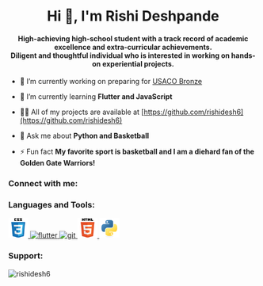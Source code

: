 <!--## Hi there 👋
**rishidesh6/rishidesh6** is a ✨ _special_ ✨ repository because its `README.md` (this file) appears on your GitHub profile.

Here are some ideas to get you started:

- 🔭 I’m currently working on ...
- 🌱 I’m currently learning ...
- 👯 I’m looking to collaborate on ...
- 🤔 I’m looking for help with ...
- 💬 Ask me about ...
- 📫 How to reach me: ...
- 😄 Pronouns: ...
- ⚡ Fun fact: ...
-->

<h1 align="center">Hi 👋, I'm Rishi Deshpande</h1>
<h4 align="center">High-achieving high-school student with a track record of academic excellence and extra-curricular achievements. 
  <br>Diligent and thoughtful individual who is interested in working on hands-on experiential projects.</h4>

- 🔭 I’m currently working on preparing for [USACO Bronze](https://github.com/rishidesh6/USACO-Bronze)

- 🌱 I’m currently learning **Flutter and JavaScript**

- 👨‍💻 All of my projects are available at [https://github.com/rishidesh6](https://github.com/rishidesh6)

- 💬 Ask me about **Python and Basketball**

- ⚡ Fun fact **My favorite sport is basketball and I am a diehard fan of the Golden Gate Warriors!**

<h3 align="left">Connect with me:</h3>
<p align="left">
</p>

<h3 align="left">Languages and Tools:</h3>
<p align="left"> <a href="https://www.w3schools.com/css/" target="_blank" rel="noreferrer"> <img src="https://raw.githubusercontent.com/devicons/devicon/master/icons/css3/css3-original-wordmark.svg" alt="css3" width="40" height="40"/> </a> <a href="https://flutter.dev" target="_blank" rel="noreferrer"> <img src="https://www.vectorlogo.zone/logos/flutterio/flutterio-icon.svg" alt="flutter" width="40" height="40"/> </a> <a href="https://git-scm.com/" target="_blank" rel="noreferrer"> <img src="https://www.vectorlogo.zone/logos/git-scm/git-scm-icon.svg" alt="git" width="40" height="40"/> </a> <a href="https://www.w3.org/html/" target="_blank" rel="noreferrer"> <img src="https://raw.githubusercontent.com/devicons/devicon/master/icons/html5/html5-original-wordmark.svg" alt="html5" width="40" height="40"/> </a> <a href="https://www.python.org" target="_blank" rel="noreferrer"> <img src="https://raw.githubusercontent.com/devicons/devicon/master/icons/python/python-original.svg" alt="python" width="40" height="40"/> </a> </p>

<h3 align="left">Support:</h3>
<!--<p><a href="https://www.buymeacoffee.com/buymecoffee"> <img align="left" src="https://cdn.buymeacoffee.com/buttons/v2/default-yellow.png" height="50" width="210" alt="buymecoffee" /></a><a href="https://ko-fi.com/buymecoffee"> <img align="left" src="https://cdn.ko-fi.com/cdn/kofi3.png?v=3" height="50" width="210" alt="buymecoffee" /></a></p><br><br> -->

<p><img align="center" src="https://github-readme-stats.vercel.app/api/top-langs?username=rishidesh6&show_icons=true&locale=en&layout=compact" alt="rishidesh6" /></p>
